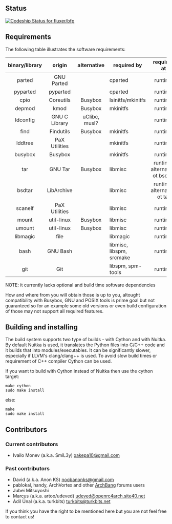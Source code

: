 ## Status

[ ![Codeship Status for fluxer/bfp](https://codeship.com/projects/123e70d0-af99-0132-594f-5edd39caaea8/status?branch=master)](https://codeship.com/projects/69262)

## Requirements

The following table illustrates the software requirements:

| binary/library |     origin    |  alternative  |        required by       |           required at          |
|:--------------:|:-------------:|:-------------:|--------------------------|:------------------------------:|
|     parted     |   GNU Parted  |               |          cparted         |             runtime            |
|    pyparted    |    pyparted   |               |          cparted         |             runtime            |
|      cpio      |   Coreutils   |    Busybox    |     lsinitfs/mkinitfs    |             runtime            |
|     depmod     |      kmod     |    Busybox    |         mkinitfs         |             runtime            |
|    ldconfig    | GNU C Library | uClibc, musl? |                          |             runtime            |
|      find      |   Findutils   |    Busybox    |         mkinitfs         |             runtime            |
|     lddtree    | PaX Utilities |               |         mkinitfs         |             runtime            |
|     busybox    |    Busybox    |               |         mkinitfs         |             runtime            |
|       tar      |    GNU Tar    |    Busybox    |          libmisc         | runtime, alternative ot bsdtar |
|     bsdtar     |   LibArchive  |               |          libmisc         |   runtime, alternative ot tar  |
|     scanelf    | PaX Utilities |               |          libmisc         |             runtime            |
|      mount     |   util-linux  |    Busybox    |          libmisc         |             runtime            |
|     umount     |   util-linux  |    Busybox    |          libmisc         |             runtime            |
|    libmagic    |      file     |               |         libmagic         |             runtime            |
|      bash      |    GNU Bash   |               | libmisc, libspm, srcmake |             runtime            |
|       git      |      Git      |               |     libspm, spm-tools    |             runtime            |

NOTE: it currently lacks optional and build time software dependencies

How and where from you will obtain those is up to you, altought compatibility
with Busybox, GNU and POSIX tools is prime goal but not guaranteed so for an
example some old versions or even build configuration of those may not support
all required features.

## Building and installing

The build system supports two type of builds - with Cython and with Nuitka.
By default Nuitka is used, it translates the Python files into C/C++ code and
it builds that into modules/executables. It can be significantly slower,
especially if LLVM's clang/clang++ is used. To avoid slow build times or
requirement of C++ compiler Cython can be used.

If you want to build with Cython instead of Nuitka then use the cython target:

```
make cython
sudo make install
```

else:

```
make
sudo make install
```

## Contributors

### Current contributors

- Ivailo Monev (a.k.a. SmiL3y) <xakepa10@gmail.com>

### Past contributors

- David (a.k.a. Anon KS) <noobanonks@gmail.com>
- pablokal, handy, ArchVortex and other [ArchBang](http://www.archbang.org/)
forums users
- Jubei Mitsuyoshi
- Marcus (a.k.a. artoo/udeved) <udeved@openrc4arch.site40.net>
- Adil Ünal (a.k.a. turkbits) <turkbits@turkbits.net>

If you think you have the right to be mentioned here but you are not feel free
to contact us!
